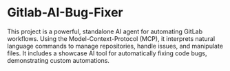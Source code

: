 # Gitlab-AI-Bug-Fixer
This project is a powerful, standalone AI agent for automating GitLab workflows. Using the Model-Context-Protocol (MCP), it interprets natural language commands to manage repositories, handle issues, and manipulate files. It includes a showcase AI tool for automatically fixing code bugs, demonstrating custom automations.
